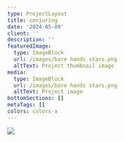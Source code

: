 ```yaml
---
type: ProjectLayout
title: conjuring
date: '2024-05-09'
client: ''
description: ''
featuredImage:
  type: ImageBlock
  url: /images/bare hands stars.png
  altText: Project thumbnail image
media:
  type: ImageBlock
  url: /images/bare hands stars.png
  altText: Project image
bottomSections: []
metaTags: []
colors: colors-a
---
```

![](/images/bare%20hands%20darker2.png)
